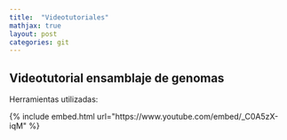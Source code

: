 ```yaml
---
title:  "Videotutoriales"
mathjax: true
layout: post
categories: git
---
```

<html>
<article>
<h1> Videotutorial ensamblaje de genomas </h1>

<p> Herramientas utilizadas: </p>
</article>
</html>
{% include embed.html url="https://www.youtube.com/embed/_C0A5zX-iqM" %}
